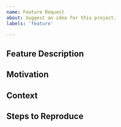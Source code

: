 ```yaml
---
name: Feature Request
about: Suggest an idea for this project.
labels: 'feature'

---
```


<!--- Provide a general summary of the issue in the Title above -->

## Feature Description
<!-- A concise description of the feature you would like. -->

## Motivation
<!-- Why should this feature be added. -->

## Context
<!--- Not obligatory; but provide any other context that would be helpful in terms of prioritization. -->

## Steps to Reproduce
